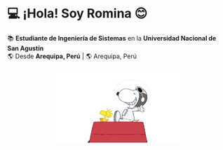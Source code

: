 
# 💻 ¡Hola! Soy Romina 😊  

📚 **Estudiante de Ingeniería de Sistemas** en la **Universidad Nacional de San Agustín**  
🌎 Desde **Arequipa, Perú**  | 🌎 Arequipa, Perú  
<p align="center">
  <img src="https://raw.githubusercontent.com/romich1307/romich1307/main/source.gif" width="300">
</p>
